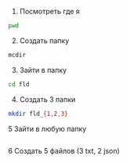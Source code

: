 1. Посмотреть где я
```bash
pwd
```
2. Создать папку
```bash
mcdir
```
3. Зайти в папку
```bash
cd fld
```
4. Создать 3 папки
```bash
mkdir fld_{1,2,3}
```
5 Зайти в любую папку
```bash

```
6 Создать 5 файлов (3 txt, 2 json)
```bash


